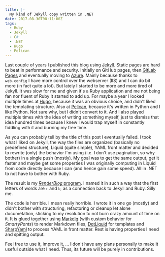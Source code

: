 ```yaml
---
title: |-
  My kind of Jekyll copy written in .NET
date: 2017-08-30T08:11:00Z
tags:
  - Ruby
  - Jekyll
  - C#
  - .NET
  - Hugo
  - Pelican
---
```

Last couple of years I published this blog using [Jekyll][1]. Static pages are hard to beat in performance and security. Initially on GitHub pages, then [GitLab Pages][3] and eventually moving to [Azure][4]. Mainly because thanks to `web.config` I have more control over the webserver (IIS) and I can do bit more (in fact quite a lot). But lately I started to be more and more tired of Jekyll. It was slow for me and given it's a Ruby application and me not being fan nor fluent of Ruby it started to add up. For maybe a year I looked multiple times at [Hugo][5], because it was an obvious choice, and didn't liked the templating structure. Also at [Pelican][6], because it's written in Python and I like Python. Not sure why, but I didn't convert to it. And I also played multiple times with the idea of writing something myself, just to dismiss that idea hundred times because I knew I would trap myself in constantly fiddling with it and burning my free time.

<!-- excerpt -->

As you can probably tell by the title of this post I eventually failed. I took what I liked on Jekyll, the way the files are organized (basically no predefined structure), Liquid (quite simple), YAML front matter and decided to rewrite (only) the behavior I'm using (i.e. I don't use pagination, so why bother) in a single push (mostly). My goal was to get the same output, get it faster and maybe get some properties I was originally computing in Liquid from code directly because I can (and hence gain some speed). All in .NET to not have to bother with Ruby.

The result is my [_RenderBlog_ program][7]. I named it in such a way that the first letters of words are `r` and `b`, as a connection back to Jekyll and Ruby. Silly me.

The code is horrible. I mean really horrible. I wrote it in one go (mostly) and didn't bother with structuring, refactoring or cleanup let alone documetation, sticking to my resolution to not burn crazy amount of time on it. It is glued together using [Markdig][8] (with custom behavior for _SmartyPants_) to render Markdown files, [DotLiquid][9] for templates and [SharpYaml][10] to process YAML in front matter. Rest is having properties I need and spitting output.

Feel free to use it, improve it, ... I don't have any plans personally to make it useful outside what I need. Thus, its future will be purely in contributions.

[1]: http://jekyllrb.com/
[2]: https://pages.github.com/
[3]: https://about.gitlab.com/features/pages/
[4]: https://azure.microsoft.com/
[5]: http://gohugo.io/
[6]: https://blog.getpelican.com/
[7]: https://github.com/cincuranet/RenderBlog
[8]: https://www.nuget.org/packages/Markdig/
[9]: https://www.nuget.org/packages/DotLiquid/
[10]: https://www.nuget.org/packages/SharpYaml/
